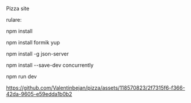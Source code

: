 Pizza site

rulare: 

npm install

npm install formik yup

npm install -g json-server

npm install --save-dev concurrently

npm run dev



https://github.com/Valentinbejan/pizza/assets/118570823/2f7315f6-f366-42da-9605-e59edda1b0b2

